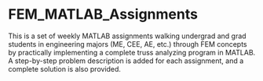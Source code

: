 # FEM_MATLAB_Assignments
This is a set of weekly MATLAB assignments walking undergrad and grad students in engineering majors (ME, CEE, AE, etc.) through FEM concepts by practically implementing a complete truss analyzing program in MATLAB. A step-by-step problem description is added for each assignment, and a complete solution is also provided.
